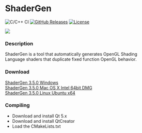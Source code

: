 ShaderGen
=========

![C/C++ CI](https://github.com/mojocorp/ShaderGen/workflows/C/C++%20CI/badge.svg)
[![GitHub Releases](https://img.shields.io/github/release/mojocorp/ShaderGen.svg)](https://github.com/mojocorp/ShaderGen/releases)
[![License](https://img.shields.io/badge/License-BSD-blue.svg)](https://raw.githubusercontent.com/mojocorp/ShaderGen/master/License.txt)

<img src="https://raw.github.com/mojocorp/ShaderGen/master/screen-capture.jpg" >

### Description ###

ShaderGen is a tool that automatically generates OpenGL Shading Language shaders that duplicate fixed function OpenGL behavior.

### Download ###

[ShaderGen 3.5.0 Windows](https://github.com/mojocorp/ShaderGen/releases/download/3.5.0/ShaderGen-3.5.0.exe)  
[ShaderGen 3.5.0 Mac OS X Intel 64bit DMG](https://github.com/mojocorp/ShaderGen/releases/download/3.5.0/ShaderGen-3.5.0.dmg)  
[ShaderGen 3.5.0 Linux Ubuntu x64](https://github.com/mojocorp/ShaderGen/releases/download/3.5.0/ShaderGen-3.5.0-linux-x86_64.AppImage)  

### Compiling ###

* Download and install Qt 5.x
* Download and install QtCreator
* Load the CMakeLists.txt 
